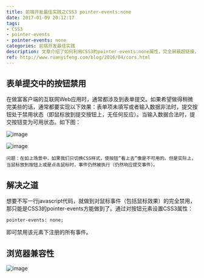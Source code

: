```yaml
---
title: 前端开发最佳实践之CSS3 pointer-events:none
date: 2017-01-09 20:12:17
tags:
- CSS3
- pointer-events
- pointer-events: none
categories: 前端开发最佳实践
description: 文章介绍了如何利用CSS3的pointer-events:none属性，完全屏蔽超链接，按钮等的鼠标事件及效果。
ref: http://www.ruanyifeng.com/blog/2016/04/cors.html
---
```

## 表单提交中的按钮禁用
在做富客户端的互联网Web应用时，通常都涉及到表单提交。如果希望做得稍微完美些的话，通常都要实现以下效果：表单项未填写或者输入数据非法时，提交按钮处于禁用状态（即鼠标放到提交按钮上，无任何反应）。当输入数据合法时，提交按钮变为可用状态。如下图：

![image](/assets/img/disable.png)

![image](/assets/img/enable.png)

 ```
 问题：在如上场景中，如果我们只切换CSS样式，使按钮“看上去”像是不可用的。但是实际上，当鼠标放到按钮上或是点击鼠标时，事件仍然被执行（仍然响应提交事件）。
 ```

## 解决之道
想要不写一行javascript代码，就做到对鼠标事件（包括鼠标效果）的完全禁用，那只能是CSS3的pointer-events方能做到了。通过对按钮元素设置CSS3属性：
 ```
 pointer-events: none;
 ```
 即可禁用该元素下注册的所有事件。
 
 ## 浏览器兼容性
 
 ![image](/assets/img/pinters-envent.png)
